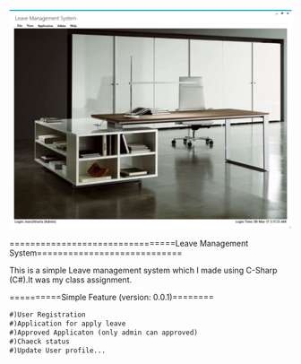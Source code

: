 ![LeaveManagementSystem/screenshot](https://github.com/marufsharia/LeaveManagementSystem/blob/master/screenshot/Screenshot_%20(1).png)

================================Leave Management System============================

This is a simple Leave management system which I made using C-Sharp (C#).It was my class assignment.  

==========Simple Feature (version: 0.0.1)========

	#)User Registration 
	#)Application for apply leave
	#)Approved Applicaton (only admin can approved)
	#)Chaeck status
	#)Update User profile...
